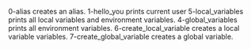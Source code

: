 0-alias creates an alias.
1-hello_you prints current user
5-local_variables prints all local variables and environment variables.
4-global_variables prints all environment variables.
6-create_local_variable creates a local variable variables.
7-create_global_variable creates a global variable.
